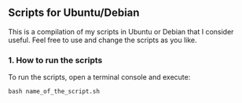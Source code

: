 ## Scripts for Ubuntu/Debian

This is a compilation of my scripts in Ubuntu or Debian that I consider useful. Feel free to use and change the scripts as you like.

### 1. How to run the scripts

To run the scripts, open a terminal console and execute:

```
bash name_of_the_script.sh
```
